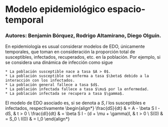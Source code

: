 # Modelo epidemiológico espacio-temporal

### Autores: Benjamin Bórquez, Rodrigo Altamirano, Diego Olguín.

En epidemiología es usual considerar modelos de EDO, únicamente temporales, que toman en consideración la proporción total de susceptibles, infectados, recuperados, etc. en la población. Por ejemplo, si se considera una dinámica de infección como sigue
    
    * La población susceptible nace a tasa $A > 0$.
    * La población susceptible se enferma a tasa $\beta$ debido a la interacción con los infectados.
    * La población general fallece a tasa $d$.
    * La población infectada fallece a tasa $\mu$ por la enfermedad.
    * La población infectada se recupera a tasa $\gamma$.

El modelo de EDO asociado es, si se denota a $S, I$ los susceptibles e infectados, respectivamente
    \begin{align*}
    \frac{dS}{dt} & =  A - \beta S I - dS, & t > 0 \\
    \frac{dI}{dt} & = \beta S I - (d + \mu + \gamma)I, & t > 0 \\
    S(0) & = S_0 \\
    I(0) & = I_0 
    \end{align*}
    
